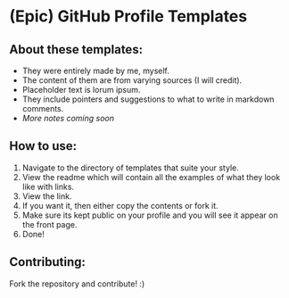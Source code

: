 # (Epic) GitHub Profile Templates

## About these templates:

- They were entirely made by me, myself.
- The content of them are from varying sources (I will credit).
- Placeholder text is lorum ipsum.
- They include pointers and suggestions to what to write in markdown comments.
- *More notes coming soon*

## How to use:

1. Navigate to the directory of templates that suite your style.
2. View the readme which will contain all the examples of what they look like with links.
3. View the link.
4. If you want it, then either copy the contents or fork it.
5. Make sure its kept public on your profile and you will see it appear on the front page.
6. Done!

## Contributing:

Fork the repository and contribute! :)